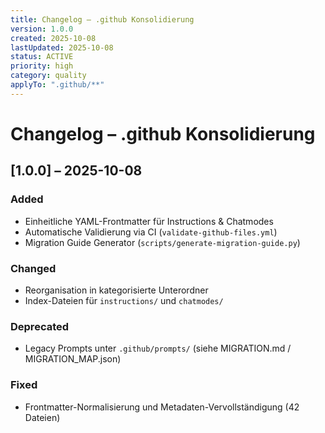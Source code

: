 ```yaml
---
title: Changelog – .github Konsolidierung
version: 1.0.0
created: 2025-10-08
lastUpdated: 2025-10-08
status: ACTIVE
priority: high
category: quality
applyTo: ".github/**"
---
```


# Changelog – .github Konsolidierung

## [1.0.0] – 2025-10-08

### Added
- Einheitliche YAML-Frontmatter für Instructions & Chatmodes
- Automatische Validierung via CI (`validate-github-files.yml`)
- Migration Guide Generator (`scripts/generate-migration-guide.py`)

### Changed
- Reorganisation in kategorisierte Unterordner
- Index-Dateien für `instructions/` und `chatmodes/`

### Deprecated
- Legacy Prompts unter `.github/prompts/` (siehe MIGRATION.md / MIGRATION_MAP.json)

### Fixed
- Frontmatter-Normalisierung und Metadaten-Vervollständigung (42 Dateien)
